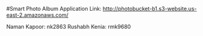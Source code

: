 #Smart Photo Album
Application Link:
http://photobucket-b1.s3-website.us-east-2.amazonaws.com/

Naman Kapoor: nk2863
Rushabh Kenia: rmk9680
